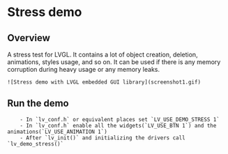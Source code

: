 # Stress demo

## Overview

A stress test for LVGL.
It contains a lot of object creation, deletion, animations, styles usage, and so on. It can be used if there is any memory corruption during heavy usage or
	any memory leaks.

	![Stress demo with LVGL embedded GUI library](screenshot1.gif)

## Run the demo
		- In `lv_conf.h` or equivalent places set `LV_USE_DEMO_STRESS 1`
		- In `lv_conf.h` enable all the widgets(`LV_USE_BTN 1`) and the animations(`LV_USE_ANIMATION 1`)
		- After `lv_init()` and initializing the drivers call `lv_demo_stress()`
